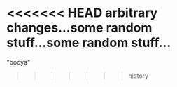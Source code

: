 <<<<<<< HEAD
arbitrary changes...some random stuff...some random stuff...
=======
"booya" 
>>>>>>> history
